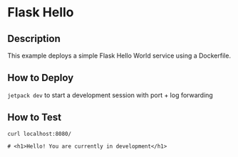 # Flask Hello

## Description
This example deploys a simple Flask Hello World service using a Dockerfile. 

## How to Deploy
`jetpack dev` to start a development session with port + log forwarding

## How to Test

```
curl localhost:8080/

# <h1>Hello! You are currently in development</h1>

```
